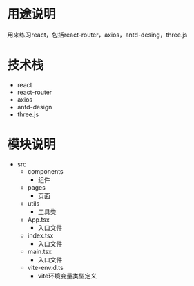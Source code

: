 # 用途说明
用来练习react，包括react-router，axios，antd-desing，three.js

# 技术栈
- react
- react-router
- axios
- antd-design
- three.js

# 模块说明
- src
  - components
    - 组件
  - pages
    - 页面
  - utils
    - 工具类
  - App.tsx
    - 入口文件
  - index.tsx
    - 入口文件
  - main.tsx
    - 入口文件
  - vite-env.d.ts
    - vite环境变量类型定义